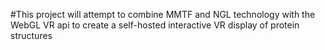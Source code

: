 #This project will attempt to combine MMTF and NGL technology with the WebGL VR api to create a self-hosted interactive VR display of protein structures
